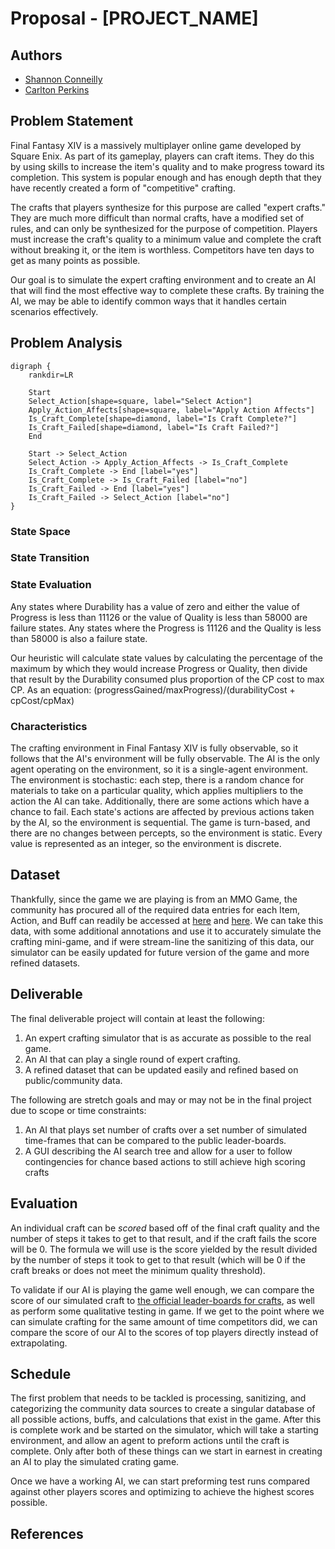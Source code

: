 # Proposal - [PROJECT_NAME]

<!-- TODO: PROJECT_NAME -->

## Authors

- [Shannon Conneilly](mailto:Shannon_Conneilly@student.uml.edu)
- [Carlton Perkins](mailto:Carlton_Perkins@student.uml.edu)

## Problem Statement

Final Fantasy XIV is a massively multiplayer online game developed by Square Enix. As part of its gameplay, players can craft items. They do this by using skills to increase the item's quality and to make progress toward its completion. This system is popular enough and has enough depth that they have recently created a form of "competitive" crafting.

The crafts that players synthesize for this purpose are called "expert crafts." They are much more difficult than normal crafts, have a modified set of rules, and can only be synthesized for the purpose of competition. Players must increase the craft's quality to a minimum value and complete the craft without breaking it, or the item is worthless. Competitors have ten days to get as many points as possible.

Our goal is to simulate the expert crafting environment and to create an AI that will find the most effective way to complete these crafts. By training the AI, we may be able to identify common ways that it handles certain scenarios effectively.

## Problem Analysis

<!-- 
I know this won't render on GH right, but I can render the graph and upload as a png once its more set in stone

    In case you are not familiar, this is graphviz [dot](https://graphviz.org/about/)
 -->

```graphviz
digraph {
    rankdir=LR

    Start
    Select_Action[shape=square, label="Select Action"]
    Apply_Action_Affects[shape=square, label="Apply Action Affects"]
    Is_Craft_Complete[shape=diamond, label="Is Craft Complete?"]
    Is_Craft_Failed[shape=diamond, label="Is Craft Failed?"]
    End

    Start -> Select_Action
    Select_Action -> Apply_Action_Affects -> Is_Craft_Complete
    Is_Craft_Complete -> End [label="yes"]
    Is_Craft_Complete -> Is_Craft_Failed [label="no"]
    Is_Craft_Failed -> End [label="yes"]
    Is_Craft_Failed -> Select_Action [label="no"]
}
```

### State Space

<!-- 
    All possible combinations of skills in a semi fixed depth. 

    Can we calculate this fixed number of actions that can be attempted?

-->

### State Transition

<!-- 
    The state is changed via preforming an action. This action may have affects, including increasing the quality of the item, increasing the progress of an item, consuming CP, starting a long-term buff, consuming and active buff, and passing or failing the craft.

    Some actions have a chance of success.
-->

### State Evaluation

<!-- Define a heuristic:
    Collectabilty?
    Actions to get a complete product
    Not failing a craft
    Final item quality
    Current buffs

    Could we collect all of the above to a numeric score that we can use genetic learning to tone to a 'correct' evaluation?
 -->
 
 Any states where Durability has a value of zero and either the value of Progress is less than 11126 or the value of Quality is less than 58000 are failure states. Any states where the Progress is 11126 and the Quality is less than 58000 is also a failure state.
 
 Our heuristic will calculate state values by calculating the percentage of the maximum by which they would increase Progress or Quality, then divide that result by the Durability consumed plus proportion of the CP cost to max CP. As an equation: (progressGained/maxProgress)/(durabilityCost + cpCost/cpMax)

### Characteristics

<!-- 
    For Sure:
        Single agent
    
    Deterministic/stochastic:
    If we ignore the items that are chance based we can make this Deterministic which might be a good start for the project, though less accurate. Using the probabilities we can get the AI to play the game, but using the AI in the real world becomes a problem, so this is something that we might want to suggest in order for this to be practical. If the game allow for you to change game state at each step, this would allow the AI to follow the 'player' and its game state which then could be used in game

    The game is sequential by nature, and the end result is a combination of past choices and chance.

    The game State is Dynamic since things like the %Chance affects of a action can be modified outside of your control and between actions

 -->
 
 The crafting environment in Final Fantasy XIV is fully observable, so it follows that the AI's environment will be fully observable. The AI is the only agent operating on the environment, so it is a single-agent environment. The environment is stochastic: each step, there is a random chance for materials to take on a particular quality, which applies multipliers to the action the AI can take. Additionally, there are some actions which have a chance to fail. Each state's actions are affected by previous actions taken by the AI, so the environment is sequential. The game is turn-based, and there are no changes between percepts, so the environment is static. Every value is represented as an integer, so the environment is discrete.

## Dataset

<!-- 
    How are we going to transcribe the acquired data into machine usable formats?

    Do we export to a set of csvs? SQLLite?
    
    This data should contain
    -  All possible actions and effects
    -  Items to target
    -  Buffs and affects
 -->

 Thankfully, since the game we are playing is from an MMO Game, the community has procured all of the required data entries for each Item, Action, and Buff can readily be accessed  at [here](https://docs.google.com/document/d/1Da48dDVPB7N4ignxGeo0UeJ_6R0kQRqzLUH-TkpSQRc/edit) and [here](https://docs.google.com/spreadsheets/d/1sxIiFIDW0D7UcNjn8kD_Vt6GzwI39CYg4K6415JrrIA/edit#gid=1475917965). We can take this data, with some additional annotations and use it to accurately simulate the crafting mini-game, and if were stream-line the sanitizing of this data, our simulator can be easily updated for future version of the game and more refined datasets.

## Deliverable

<!-- 
    Will the project have a GUI?
 -->

 The final deliverable project will contain at least the following:

1. An expert crafting simulator that is as accurate as possible to the real game.
2. An AI that can play a single round of expert crafting.
3. A refined dataset that can be updated easily and refined based on public/community data.

The following are stretch goals and may or may not be in the final project due to scope or time constraints:

1. An AI that plays set number of crafts over a set number of simulated time-frames that can be compared to the public leader-boards.
2. A GUI describing the AI search tree and allow for a user to follow contingencies for chance based actions to still achieve high scoring crafts

## Evaluation

<!-- 
    Whats the best way of defining success? Total 'value' of a craft? Simulated craft score in a leader-board? 
 -->

An individual craft can be *scored* based off of the final craft quality and the number of steps it takes to get to that result, and if the craft fails the score will be 0. The formula we will use is the score yielded by the result divided by the number of steps it took to get to that result (which will be 0 if the craft breaks or does not meet the minimum quality threshold).

To validate if our AI is playing the game well enough, we can compare the score of our simulated craft to [the official leader-boards for crafts](https://na.finalfantasyxiv.com/lodestone/ishgardian_restoration/ranking/patch53/carpenter), as well as perform some qualitative testing in game. If we get to the point where we can simulate crafting for the same amount of time competitors did, we can compare the score of our AI to the scores of top players directly instead of extrapolating.

## Schedule

<!-- 
    Component ideas
    - Data gathering/prep/sanitizing
      - How close is the current data to the real game?
    - Simulation
      - A Agent agnostic 'playable' craft simulator that can either be played with a GUI or though an automated AI
    - AI
      - Core
        - How will the bot 'play' the game
      - Training
        - How can we tweak/tune the bot to be better
        - Depending on the AI Core tech, this can be a genetic algorithm to tune magic values and modifiers in heuristics
 -->

The first problem that needs to be tackled is processing, sanitizing, and categorizing the community data sources to create a singular database of all possible actions, buffs, and calculations that exist in the game. After this is complete work and be started on the simulator, which will take a starting environment, and allow an agent to preform actions until the craft is complete. Only after both of these things can we start in earnest in creating an AI to play the simulated crating game.

Once we have a working AI, we can start preforming test runs compared against other players scores and optimizing to achieve the highest scores possible.

## References

<!-- TODO Find these -->